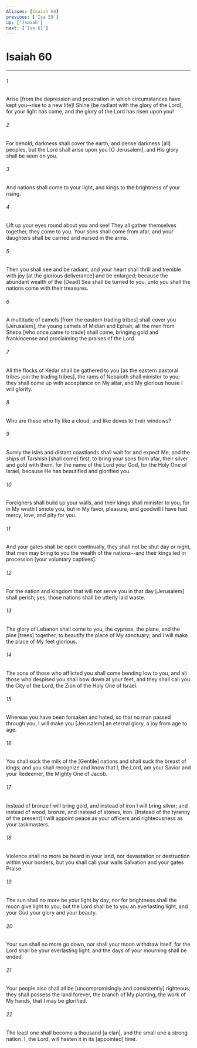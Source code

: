 ```yaml
---
Aliases: [Isaiah 60]
previous: ['Isa 59']
up: ['Isaiah']
next: ['Isa 61']
---
```

# Isaiah 60

***


###### 1 


Arise [from the depression and prostration in which circumstances have kept you--rise to a new life]! Shine (be radiant with the glory of the Lord), for your light has come, and the glory of the Lord has risen upon you! 


###### 2 


For behold, darkness shall cover the earth, and dense darkness [all] peoples, but the Lord shall arise upon you [O Jerusalem], and His glory shall be seen on you. 


###### 3 


And nations shall come to your light, and kings to the brightness of your rising. 


###### 4 


Lift up your eyes round about you and see! They all gather themselves together, they come to you. Your sons shall come from afar, and your daughters shall be carried and nursed in the arms. 


###### 5 


Then you shall see and be radiant, and your heart shall thrill and tremble with joy [at the glorious deliverance] and be enlarged; because the abundant wealth of the [Dead] Sea shall be turned to you, unto you shall the nations come with their treasures. 


###### 6 


A multitude of camels [from the eastern trading tribes] shall cover you [Jerusalem], the young camels of Midian and Ephah; all the men from Sheba [who once came to trade] shall come, bringing gold and frankincense and proclaiming the praises of the Lord. 


###### 7 


All the flocks of Kedar shall be gathered to you [as the eastern pastoral tribes join the trading tribes], the rams of Nebaioth shall minister to you; they shall come up with acceptance on My altar, and My glorious house I will glorify. 


###### 8 


Who are these who fly like a cloud, and like doves to their windows? 


###### 9 


Surely the isles and distant coastlands shall wait for and expect Me; and the ships of Tarshish [shall come] first, to bring your sons from afar, their silver and gold with them, for the name of the Lord your God, for the Holy One of Israel, because He has beautified and glorified you. 


###### 10 


Foreigners shall build up your walls, and their kings shall minister to you; for in My wrath I smote you, but in My favor, pleasure, and goodwill I have had mercy, love, and pity for you. 


###### 11 


And your gates shall be open continually, they shall not be shut day or night, that men may bring to you the wealth of the nations--and their kings led in procession [your voluntary captives]. 


###### 12 


For the nation and kingdom that will not serve you in that day [Jerusalem] shall perish; yes, those nations shall be utterly laid waste. 


###### 13 


The glory of Lebanon shall come to you, the cypress, the plane, and the pine [trees] together, to beautify the place of My sanctuary; and I will make the place of My feet glorious. 


###### 14 


The sons of those who afflicted you shall come bending low to you, and all those who despised you shall bow down at your feet, and they shall call you the City of the Lord, the Zion of the Holy One of Israel. 


###### 15 


Whereas you have been forsaken and hated, so that no man passed through you, I will make you [Jerusalem] an eternal glory, a joy from age to age. 


###### 16 


You shall suck the milk of the [Gentile] nations and shall suck the breast of kings; and you shall recognize and know that I, the Lord, am your Savior and your Redeemer, the Mighty One of Jacob. 


###### 17 


Instead of bronze I will bring gold, and instead of iron I will bring silver; and instead of wood, bronze, and instead of stones, iron. [Instead of the tyranny of the present] I will appoint peace as your officers and righteousness as your taskmasters. 


###### 18 


Violence shall no more be heard in your land, nor devastation or destruction within your borders, but you shall call your walls Salvation and your gates Praise. 


###### 19 


The sun shall no more be your light by day, nor for brightness shall the moon give light to you, but the Lord shall be to you an everlasting light, and your God your glory and your beauty. 


###### 20 


Your sun shall no more go down, nor shall your moon withdraw itself, for the Lord shall be your everlasting light, and the days of your mourning shall be ended. 


###### 21 


Your people also shall all be [uncompromisingly and consistently] righteous; they shall possess the land forever, the branch of My planting, the work of My hands, that I may be glorified. 


###### 22 


The least one shall become a thousand [a clan], and the small one a strong nation. I, the Lord, will hasten it in its [appointed] time.
